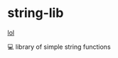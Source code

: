 # string-lib
[lol](https://www.svgrepo.com/show/377750/gnome-mime-text-x-asm.svg)


💻 library of simple string functions
